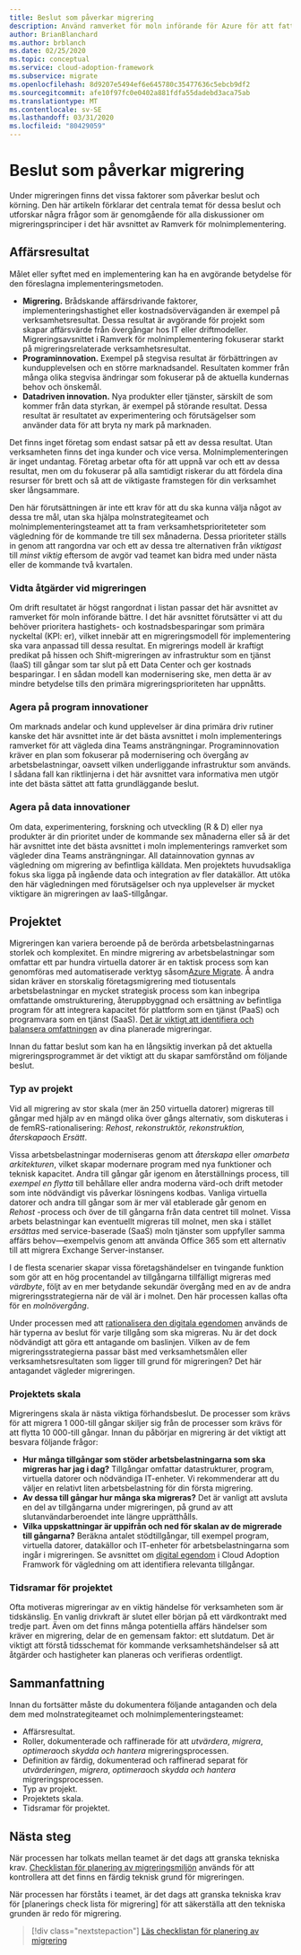 ```yaml
---
title: Beslut som påverkar migrering
description: Använd ramverket för moln införande för Azure för att fatta lämpliga beslut och välja körnings aktiviteter som har stöd för en lyckad migrering.
author: BrianBlanchard
ms.author: brblanch
ms.date: 02/25/2020
ms.topic: conceptual
ms.service: cloud-adoption-framework
ms.subservice: migrate
ms.openlocfilehash: 8d9207e5494ef6e645780c35477636c5ebcb9df2
ms.sourcegitcommit: afe10f97fc0e0402a881fdfa55dadebd3aca75ab
ms.translationtype: MT
ms.contentlocale: sv-SE
ms.lasthandoff: 03/31/2020
ms.locfileid: "80429059"
---
```

<!-- cSpell:ignore migrateable -->

# <a name="decisions-that-affect-migration"></a>Beslut som påverkar migrering

Under migreringen finns det vissa faktorer som påverkar beslut och körning. Den här artikeln förklarar det centrala temat för dessa beslut och utforskar några frågor som är genomgående för alla diskussioner om migreringsprinciper i det här avsnittet av Ramverk för molnimplementering.

## <a name="business-outcomes"></a>Affärsresultat

Målet eller syftet med en implementering kan ha en avgörande betydelse för den föreslagna implementeringsmetoden.

- **Migrering.** Brådskande affärsdrivande faktorer, implementeringshastighet eller kostnadsöverväganden är exempel på verksamhetsresultat. Dessa resultat är avgörande för projekt som skapar affärsvärde från övergångar hos IT eller driftmodeller. Migreringsavsnittet i Ramverk för molnimplementering fokuserar starkt på migreringsrelaterade verksamhetsresultat.
- **Programinnovation.** Exempel på stegvisa resultat är förbättringen av kundupplevelsen och en större marknadsandel. Resultaten kommer från många olika stegvisa ändringar som fokuserar på de aktuella kundernas behov och önskemål.
- **Datadriven innovation.** Nya produkter eller tjänster, särskilt de som kommer från data styrkan, är exempel på störande resultat. Dessa resultat är resultatet av experimentering och förutsägelser som använder data för att bryta ny mark på marknaden.

Det finns inget företag som endast satsar på ett av dessa resultat. Utan verksamheten finns det inga kunder och vice versa. Molnimplementeringen är inget undantag. Företag arbetar ofta för att uppnå var och ett av dessa resultat, men om du fokuserar på alla samtidigt riskerar du att fördela dina resurser för brett och så att de viktigaste framstegen för din verksamhet sker långsammare.

Den här förutsättningen är inte ett krav för att du ska kunna välja något av dessa tre mål, utan ska hjälpa molnstrategiteamet och molnimplementeringsteamet att ta fram verksamhetsprioriteteter som vägledning för de kommande tre till sex månaderna. Dessa prioriteter ställs in genom att rangordna var och ett av dessa tre alternativen från *viktigast* till *minst viktig* eftersom de avgör vad teamet kan bidra med under nästa eller de kommande två kvartalen.

### <a name="act-on-migration-outcomes"></a>Vidta åtgärder vid migreringen

Om drift resultatet är högst rangordnat i listan passar det här avsnittet av ramverket för moln införande bättre. I det här avsnittet förutsätter vi att du behöver prioritera hastighets- och kostnadsbesparingar som primära nyckeltal (KPI: er), vilket innebär att en migreringsmodell för implementering ska vara anpassad till dessa resultat. En migrerings modell är kraftigt predikat på hissen och Shift-migreringen av infrastruktur som en tjänst (IaaS) till gångar som tar slut på ett Data Center och ger kostnads besparingar. I en sådan modell kan modernisering ske, men detta är av mindre betydelse tills den primära migreringsprioriteten har uppnåtts.

### <a name="act-on-application-innovations"></a>Agera på program innovationer

Om marknads andelar och kund upplevelser är dina primära driv rutiner kanske det här avsnittet inte är det bästa avsnittet i moln implementerings ramverket för att vägleda dina Teams ansträngningar. Programinnovation kräver en plan som fokuserar på modernisering och övergång av arbetsbelastningar, oavsett vilken underliggande infrastruktur som används. I sådana fall kan riktlinjerna i det här avsnittet vara informativa men utgör inte det bästa sättet att fatta grundläggande beslut.

### <a name="act-on-data-innovations"></a>Agera på data innovationer

Om data, experimentering, forskning och utveckling (R & D) eller nya produkter är din prioritet under de kommande sex månaderna eller så är det här avsnittet inte det bästa avsnittet i moln implementerings ramverket som vägleder dina Teams ansträngningar. All datainnovation gynnas av vägledning om migrering av befintliga källdata. Men projektets huvudsakliga fokus ska ligga på ingående data och integration av fler datakällor. Att utöka den här vägledningen med förutsägelser och nya upplevelser är mycket viktigare än migreringen av IaaS-tillgångar.

## <a name="effort"></a>Projektet

Migreringen kan variera beroende på de berörda arbetsbelastningarnas storlek och komplexitet. En mindre migrering av arbetsbelastningar som omfattar ett par hundra virtuella datorer är en taktisk process som kan genomföras med automatiserade verktyg såsom[Azure Migrate](https://docs.microsoft.com/azure/migrate/migrate-overview). Å andra sidan kräver en storskalig företagsmigrering med tiotusentals arbetsbelastningar en mycket strategisk process som kan inbegripa omfattande omstrukturering, återuppbyggnad och ersättning av befintliga program för att integrera kapacitet för plattform som en tjänst (PaaS) och programvara som en tjänst (SaaS). [Det är viktigt att identifiera och balansera omfattningen](../../../strategy/balance-the-portfolio.md) av dina planerade migreringar.

Innan du fattar beslut som kan ha en långsiktig inverkan på det aktuella migreringsprogrammet är det viktigt att du skapar samförstånd om följande beslut.

### <a name="effort-type"></a>Typ av projekt

Vid all migrering av stor skala (mer än 250 virtuella datorer) migreras till gångar med hjälp av en mängd olika över gångs alternativ, som diskuteras i de femRS-rationalisering: *Rehost*, *rekonstruktör, rekonstruktion, återskapa*och *Ersätt*.

Vissa arbetsbelastningar moderniseras genom att *återskapa* eller *omarbeta arkitekturen*, vilket skapar modernare program med nya funktioner och teknisk kapacitet. Andra till gångar går igenom en återställnings process, till *exempel en flytta* till behållare eller andra moderna värd-och drift metoder som inte nödvändigt vis påverkar lösningens kodbas. Vanliga virtuella datorer och andra till gångar som är mer väl etablerade går genom en *Rehost* -process och över de till gångarna från data centret till molnet. Vissa arbets belastningar kan eventuellt migreras till molnet, men ska i stället *ersättas* med service-baserade (SaaS) moln tjänster som uppfyller samma affärs behov&mdash;exempelvis genom att använda Office 365 som ett alternativ till att migrera Exchange Server-instanser.

I de flesta scenarier skapar vissa företagshändelser en tvingande funktion som gör att en hög procentandel av tillgångarna tillfälligt migreras med *värdbyte*, följt av en mer betydande sekundär övergång med en av de andra migreringsstrategierna när de väl är i molnet. Den här processen kallas ofta för en *molnövergång*.

Under processen med att [rationalisera den digitala egendomen](../../../digital-estate/calculate.md) används de här typerna av beslut för varje tillgång som ska migreras. Nu är det dock nödvändigt att göra ett antagande om baslinjen. Vilken av de fem migreringsstrategierna passar bäst med verksamhetsmålen eller verksamhetsresultaten som ligger till grund för migreringen? Det här antagandet vägleder migreringen.

### <a name="effort-scale"></a>Projektets skala

Migreringens skala är nästa viktiga förhandsbeslut. De processer som krävs för att migrera 1 000-till gångar skiljer sig från de processer som krävs för att flytta 10 000-till gångar. Innan du påbörjar en migrering är det viktigt att besvara följande frågor:

- **Hur många tillgångar som stöder arbetsbelastningarna som ska migreras har jag i dag?** Tillgångar omfattar datastrukturer, program, virtuella datorer och nödvändiga IT-enheter. Vi rekommenderar att du väljer en relativt liten arbetsbelastning för din första migrering.
- **Av dessa till gångar hur många ska migreras?** Det är vanligt att avsluta en del av tillgångarna under migreringen, på grund av att slutanvändarberoendet inte längre upprätthålls.
- **Vilka uppskattningar är uppifrån och ned för skalan av de migrerade till gångarna?** Beräkna antalet stödtillgångar, till exempel program, virtuella datorer, datakällor och IT-enheter för arbetsbelastningarna som ingår i migreringen. Se avsnittet om [digital egendom](../../../digital-estate/index.md) i Cloud Adoption Framwork för vägledning om att identifiera relevanta tillgångar.

### <a name="effort-timing"></a>Tidsramar för projektet

Ofta motiveras migreringar av en viktig händelse för verksamheten som är tidskänslig. En vanlig drivkraft är slutet eller början på ett värdkontrakt med tredje part. Även om det finns många potentiella affärs händelser som kräver en migrering, delar de en gemensam faktor: ett slutdatum. Det är viktigt att förstå tidsschemat för kommande verksamhetshändelser så att åtgärder och hastigheter kan planeras och verifieras ordentligt.

## <a name="recap"></a>Sammanfattning

Innan du fortsätter måste du dokumentera följande antaganden och dela dem med molnstrategiteamet och molnimplementeringsteamet:

- Affärsresultat.
- Roller, dokumenterade och raffinerade för att *utvärdera*, *migrera*, *optimera*och *skydda och hantera* migreringsprocessen.
- Definition av färdig, dokumenterad och raffinerad separat för *utvärderingen*, *migrera*, *optimera*och *skydda och hantera* migreringsprocessen.
- Typ av projekt.
- Projektets skala.
- Tidsramar för projektet.

## <a name="next-steps"></a>Nästa steg

När processen har tolkats mellan teamet är det dags att granska tekniska krav. [Checklistan för planering av migreringsmiljön](./planning-checklist.md) används för att kontrollera att det finns en färdig teknisk grund för migreringen.

När processen har förståts i teamet, är det dags att granska tekniska krav för [planerings check lista för migrering] för att säkerställa att den tekniska grunden är redo för migrering.

> [!div class="nextstepaction"]
> [Läs checklistan för planering av migrering](./planning-checklist.md)
